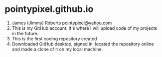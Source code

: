 # pointypixel.github.io
1. James (Jimmy) Roberts pointypixel@yahoo.com
2. This is my GitHub account. It's where I will upload code of my projects in the future.
3. This is the first coding repository created
4. Downloaded GitHub desktop, signed in, located the repository online and made a clone of it on my local machine.